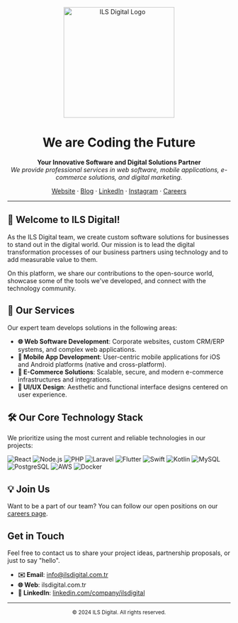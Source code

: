 <a name="en"></a>

<p align="center">
  <a href="https://ilsdigital.com.tr">
    <img src="https://ilsdigital.com.tr/assets/logo-white.png" alt="ILS Digital Logo" width="250" />
  </a>
</p>

<h1 align="center">We are Coding the Future</h1>

<p align="center">
  <b>Your Innovative Software and Digital Solutions Partner</b>
  <br />
  <i>We provide professional services in web software, mobile applications, e-commerce solutions, and digital marketing.</i>
</p>

<p align="center">
  <a href="https://ilsdigital.com.tr">Website</a>
  ·
  <a href="https://ilsdigital.com.tr/blog">Blog</a>
  ·
  <a href="https://www.linkedin.com/company/ilsdigital/">LinkedIn</a>
  ·
  <a href="https://www.instagram.com/ilsdigital/">Instagram</a>
  ·
  <a href="https://ilsdigital.com.tr/kariyer">Careers</a>
</p>

---

## 👋 Welcome to ILS Digital!

As the ILS Digital team, we create custom software solutions for businesses to stand out in the digital world. Our mission is to lead the digital transformation processes of our business partners using technology and to add measurable value to them.

On this platform, we share our contributions to the open-source world, showcase some of the tools we've developed, and connect with the technology community.

## 🚀 Our Services

Our expert team develops solutions in the following areas:

* **🌐 Web Software Development**: Corporate websites, custom CRM/ERP systems, and complex web applications.
* **📱 Mobile App Development**: User-centric mobile applications for iOS and Android platforms (native and cross-platform).
* **🛒 E-Commerce Solutions**: Scalable, secure, and modern e-commerce infrastructures and integrations.
* **🎨 UI/UX Design**: Aesthetic and functional interface designs centered on user experience.

## 🛠️ Our Core Technology Stack

We prioritize using the most current and reliable technologies in our projects:

<p align="left">
  <img src="https://img.shields.io/badge/React-61DAFB?style=for-the-badge&logo=react&logoColor=black" alt="React">
  <img src="https://img.shields.io/badge/Node.js-339933?style=for-the-badge&logo=node.js&logoColor=white" alt="Node.js">
  <img src="https://img.shields.io/badge/PHP-777BB4?style=for-the-badge&logo=php&logoColor=white" alt="PHP">
  <img src="https://img.shields.io/badge/Laravel-FF2D20?style=for-the-badge&logo=laravel&logoColor=white" alt="Laravel">
  <img src="https://img.shields.io/badge/Flutter-02569B?style=for-the-badge&logo=flutter&logoColor=white" alt="Flutter">
  <img src="https://img.shields.io/badge/Swift-F05138?style=for-the-badge&logo=swift&logoColor=white" alt="Swift">
  <img src="https://img.shields.io/badge/Kotlin-7F52FF?style=for-the-badge&logo=kotlin&logoColor=white" alt="Kotlin">
  <img src="https://img.shields.io/badge/MySQL-4479A1?style=for-the-badge&logo=mysql&logoColor=white" alt="MySQL">
  <img src="https://img.shields.io/badge/PostgreSQL-4169E1?style=for-the-badge&logo=postgresql&logoColor=white" alt="PostgreSQL">
  <img src="https://img.shields.io/badge/Amazon_AWS-232F3E?style=for-the-badge&logo=amazon-aws&logoColor=white" alt="AWS">
  <img src="https://img.shields.io/badge/Docker-2496ED?style=for-the-badge&logo=docker&logoColor=white" alt="Docker">
</p>

## 💡 Join Us

Want to be a part of our team? You can follow our open positions on our [careers page](https://ilsdigital.com.tr/kariyer).

## Get in Touch

Feel free to contact us to share your project ideas, partnership proposals, or just to say "hello".

* **✉️ Email**: info@ilsdigital.com.tr
* **🌐 Web**: ilsdigital.com.tr
* **💼 LinkedIn**: [linkedin.com/company/ilsdigital](https://www.linkedin.com/company/ilsdigital/)

---
<p align="center">
  <small>© 2024 ILS Digital. All rights reserved.</small>
</p>
